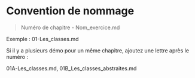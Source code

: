 # Convention de nommage

>Numéro de chapitre - Nom_exercice.md

Exemple : 01-Les_classes.md

Si il y a plusieurs démo pour un même chapitre, ajoutez une lettre après le numéro :

01A-Les_classes.md, 01B_Les_classes_abstraites.md